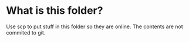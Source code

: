# What is this folder?

Use scp to put stuff in this folder so they are online.
The contents are not commited to git.